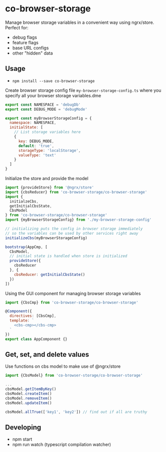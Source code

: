 # co-browser-storage

Manage browser storage variables in a convenient way using ngrx/store. Perfect for:

- debug flags
- feature flags
- base URL configs
- other "hidden" data

## Usage

- `npm install --save co-browser-storage`

Create browser storage config file `my-browser-storage-config.ts` where you specify all your browser storage variables.dme

```javascript
export const NAMESPACE = 'debugDb'
export const DEBUG_MODE = 'debugMode'

export const myBrowserStorageConfig = {
  namespace: NAMESPACE,
  initialState: [
    // List storage variables here
    {
      key: DEBUG_MODE,
      default: 'true',
      storageType: 'localStorage',
      valueType: 'text'
    }
  ]
}
```

Initialize the store and provide the model

```javascript
import {provideStore} from '@ngrx/store'
import {cbsReducer} from 'co-browser-storage/co-browser-storage'
import {
  initialzeCbs,
  getInitialCbsState,
  CbsModel
} from 'co-browser-storage/co-browser-storage'
import {myBrowserStorageConfig} from './my-browser-storage-config'

// initializing puts the config in browser storage immediately
// so the variables can be used by other services right away
initializeCbs(myBrowserStorageConfig)

bootstrap(AppCmp, [
  CbsModel,
  // initial state is handled when store is initialized
  provideStore({
    cbsReducer
  }, {
    cbsReducer: getInitialCbsState()
  })
])
```

Using the GUI component for managing browser storage variables

```javascript
import {CbsCmp} from 'co-browser-storage/co-browser-storage'

@Component({
  directives: [CbsCmp],
  template: `
    <cbs-cmp></cbs-cmp>
  `
})
export class AppComponent {}
```

## Get, set, and delete values

Use functions on cbs model to make use of @ngrx/store

```javascript
import {CbsModel} from 'co-browser-storage/co-browser-storage'

...
cbsModel.getItemByKey()
cbsModel.createItem()
cbsModel.removeItem()
cbsModel.updateItem()

cbsModel.allTrue(['key1', 'key2']) // find out if all are truthy
```

## Developing

- npm start
- npm run watch (typescript compilation watcher)